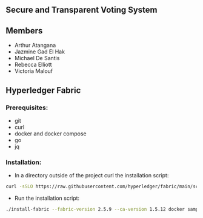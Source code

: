 ## Secure and Transparent Voting System


## Members

- Arthur Atangana
- Jazmine Gad El Hak
- Michael De Santis
- Rebecca Elliott
- Victoria Malouf

## Hyperledger Fabric

### Prerequisites:
- git
- curl
- docker and docker compose
- go
- jq

### Installation:

- In a directory outside of the project curl the installation script:

```bash
curl -sSLO https://raw.githubusercontent.com/hyperledger/fabric/main/scripts/install-fabric.sh && chmod +x install-fabric.sh
```
- Run the installation script:
```bash
./install-fabric --fabric-version 2.5.9 --ca-version 1.5.12 docker samples binaries
```
